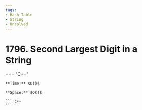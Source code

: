 ```yaml
---
tags:
- Hash Table
- String
- Unsolved
---
```



# 1796. Second Largest Digit in a String

=== "C++"

    **Time:** $O()$

    **Space:** $O()$

    ``` c++
    ```